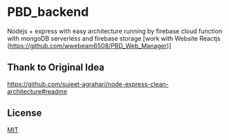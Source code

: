 # PBD_backend
Nodejs + express with easy architecture
running by firebase cloud function with mongoDB serverless and firebase storage
[work with Website Reactjs (https://github.com/wwebeam6508/PBD_Web_Manager)]

## Thank to Original Idea
https://github.com/sujeet-agrahari/node-express-clean-architecture#readme

## License

[MIT](LICENSE)
